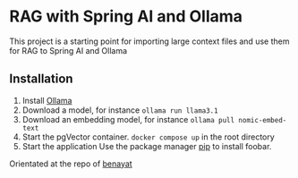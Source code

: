 # RAG with Spring AI and Ollama

This project is a starting point for importing large context files and use them for RAG to Spring AI and Ollama

## Installation

1. Install [Ollama](https://ollama.com/)
2. Download a model, for instance ```ollama run llama3.1```
3. Download an embedding model, for instance ```ollama pull nomic-embed-text```
3. Start the pgVector container. ```docker compose up``` in the root directory
4. Start the application
Use the package manager [pip](https://pip.pypa.io/en/stable/) to install foobar.

Orientated at the repo of [benayat](https://github.com/benayat/rag-with-spring-ai/tree/master)